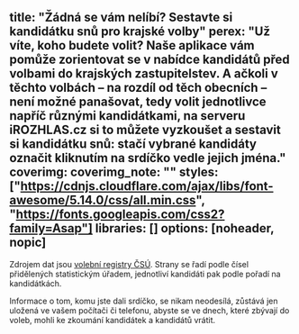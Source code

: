 title: "Žádná se vám nelíbí? Sestavte si kandidátku snů pro krajské volby"
perex: "Už víte, koho budete volit? Naše aplikace vám pomůže zorientovat se v nabídce kandidátů před volbami do krajských zastupitelstev. A ačkoli v těchto volbách – na rozdíl od těch obecních – není možné panašovat, tedy volit jednotlivce napříč různými kandidátkami, na serveru iROZHLAS.cz si to můžete vyzkoušet a sestavit si kandidátku snů: stačí vybrané kandidáty označit kliknutím na srdíčko vedle jejich jména."
coverimg:
coverimg_note: ""
styles: ["https://cdnjs.cloudflare.com/ajax/libs/font-awesome/5.14.0/css/all.min.css", "https://fonts.googleapis.com/css2?family=Asap"]
libraries: []
options: [noheader, nopic]
---
<wide><div id="app"></div></wide>

Zdrojem dat jsou [volební registry ČSÚ](https://volby.cz/opendata/kz2020/kz2020_opendata.htm). Strany se řadí podle čísel přidělených statistickým úřadem, jednotliví kandidáti pak podle pořadí na kandidátkách.

Informace o tom, komu jste dali srdíčko, se nikam neodesílá, zůstává jen uložená ve vašem počítači či telefonu, abyste se ve dnech, které zbývají do voleb, mohli ke zkoumání kandidátek a kandidátů vrátit.
